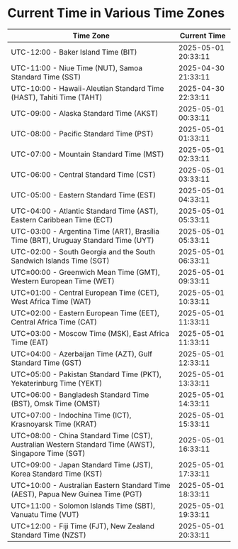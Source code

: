 # Current Time in Various Time Zones

| Time Zone | Current Time |
|-----------|--------------|
| UTC-12:00 - Baker Island Time (BIT) | 2025-05-01 20:33:11 |
| UTC-11:00 - Niue Time (NUT), Samoa Standard Time (SST) | 2025-04-30 21:33:11 |
| UTC-10:00 - Hawaii-Aleutian Standard Time (HAST), Tahiti Time (TAHT) | 2025-04-30 22:33:11 |
| UTC-09:00 - Alaska Standard Time (AKST) | 2025-05-01 00:33:11 |
| UTC-08:00 - Pacific Standard Time (PST) | 2025-05-01 01:33:11 |
| UTC-07:00 - Mountain Standard Time (MST) | 2025-05-01 02:33:11 |
| UTC-06:00 - Central Standard Time (CST) | 2025-05-01 03:33:11 |
| UTC-05:00 - Eastern Standard Time (EST) | 2025-05-01 04:33:11 |
| UTC-04:00 - Atlantic Standard Time (AST), Eastern Caribbean Time (ECT) | 2025-05-01 05:33:11 |
| UTC-03:00 - Argentina Time (ART), Brasília Time (BRT), Uruguay Standard Time (UYT) | 2025-05-01 05:33:11 |
| UTC-02:00 - South Georgia and the South Sandwich Islands Time (SGT) | 2025-05-01 06:33:11 |
| UTC±00:00 - Greenwich Mean Time (GMT), Western European Time (WET) | 2025-05-01 09:33:11 |
| UTC+01:00 - Central European Time (CET), West Africa Time (WAT) | 2025-05-01 10:33:11 |
| UTC+02:00 - Eastern European Time (EET), Central Africa Time (CAT) | 2025-05-01 11:33:11 |
| UTC+03:00 - Moscow Time (MSK), East Africa Time (EAT) | 2025-05-01 11:33:11 |
| UTC+04:00 - Azerbaijan Time (AZT), Gulf Standard Time (GST) | 2025-05-01 12:33:11 |
| UTC+05:00 - Pakistan Standard Time (PKT), Yekaterinburg Time (YEKT) | 2025-05-01 13:33:11 |
| UTC+06:00 - Bangladesh Standard Time (BST), Omsk Time (OMST) | 2025-05-01 14:33:11 |
| UTC+07:00 - Indochina Time (ICT), Krasnoyarsk Time (KRAT) | 2025-05-01 15:33:11 |
| UTC+08:00 - China Standard Time (CST), Australian Western Standard Time (AWST), Singapore Time (SGT) | 2025-05-01 16:33:11 |
| UTC+09:00 - Japan Standard Time (JST), Korea Standard Time (KST) | 2025-05-01 17:33:11 |
| UTC+10:00 - Australian Eastern Standard Time (AEST), Papua New Guinea Time (PGT) | 2025-05-01 18:33:11 |
| UTC+11:00 - Solomon Islands Time (SBT), Vanuatu Time (VUT) | 2025-05-01 19:33:11 |
| UTC+12:00 - Fiji Time (FJT), New Zealand Standard Time (NZST) | 2025-05-01 20:33:11 |
